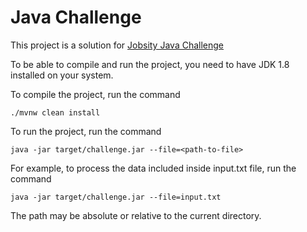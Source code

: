 # Java Challenge
This project is a solution for [Jobsity Java Challenge](https://git.jobsity.com/jobsity/JavaChallenge/-/wikis/Java%20Challenge)

To be able to compile and run the project, you need to have JDK 1.8 installed on your system.

To compile the project, run the command

`./mvnw clean install`

To run the project, run the command

`java -jar target/challenge.jar --file=<path-to-file>`

For example, to process the data included inside input.txt file, run the command

`java -jar target/challenge.jar --file=input.txt`

The path may be absolute or relative to the current directory.

